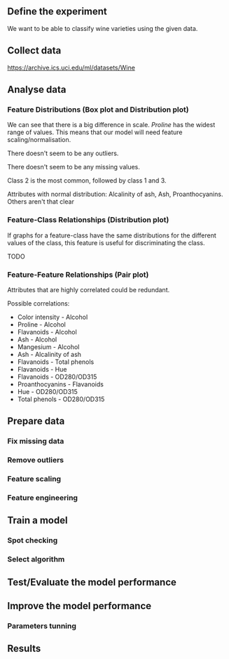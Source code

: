 ## Define the experiment
We want to be able to classify wine varieties using the given data.

## Collect data
https://archive.ics.uci.edu/ml/datasets/Wine

## Analyse data

### Feature Distributions (Box plot and Distribution plot)
We can see that there is a big difference in scale. *Proline* has the widest range of values. This means that our model will need feature scaling/normalisation.

There doesn't seem to be any outliers.

There doesn't seem to be any missing values.

Class 2 is the most common, followed by class 1 and 3.

Attributes with normal distribution: Alcalinity of ash, Ash, Proanthocyanins.
Others aren't that clear

### Feature-Class Relationships (Distribution plot)
If graphs for a feature-class have the same distributions for the different values of the class, this feature is useful for discriminating the class.

TODO

### Feature-Feature Relationships (Pair plot)
Attributes that are highly correlated could be redundant.

Possible correlations:
  * Color intensity - Alcohol
  * Proline - Alcohol
  * Flavanoids - Alcohol
  * Ash - Alcohol
  * Mangesium - Alcohol
  * Ash - Alcalinity of ash
  * Flavanoids - Total phenols
  * Flavanoids - Hue
  * Flavanoids - OD280/OD315
  * Proanthocyanins - Flavanoids
  * Hue - OD280/OD315
  * Total phenols - OD280/OD315

## Prepare data

### Fix missing data

### Remove outliers

### Feature scaling

### Feature engineering

## Train a model

### Spot checking

### Select algorithm

## Test/Evaluate the model performance

## Improve the model performance

### Parameters tunning

## Results

